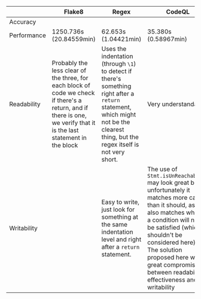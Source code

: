 || Flake8 | Regex | CodeQL |
|---|---|---|---|
Accuracy | | | |
Performance | 1250.736s (20.84559min) | 62.653s (1.04421min) | 35.380s (0.58967min) |
Readability | Probably the less clear of the three, for each block of code we check if there's a return, and if there is one, we verify that it is the last statement in the block | Uses the indentation (through `\1`) to detect if there's something right after a `return` statement, which might not be the clearest thing, but the regex itself is not very short.| Very understandable |
Writability | | Easy to write, just look for something at the same indentation level and right after a `return` statement. | The use of `Stmt.isUnReachable()` may look great but unfortunately it matches more cases than it should, as it also matches where a condition will never be satisfied (which shouldn't be considered here). The solution proposed here was a great compromise between readability, effectiveness and writability |